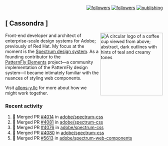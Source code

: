 <p align="right"><a rel="me" href="https://front-end.social/@castastrophe">
    <img alt="followers" title="Follow me on Mastodon" src="https://img.shields.io/mastodon/follow/109297102751309835?domain=https%3A%2F%2Ffront-end.social&label=Follow&logo=mastodon&logoColor=white&style=for-the-badge&labelColor=008080&color=006969"/></a>
  <a href="https://codepen.io/castastrophe/">
    <img alt="followers" title="Follow me on CodePen" src="https://img.shields.io/badge/23-1?color=640464&labelColor=7c007c&style=for-the-badge&logo=codepen&label=Follow"/></a>
<a href="https://castastrophe.medium.com/">
    <img alt="publishing" title="View articles on Medium" src="https://img.shields.io/badge/107-1?color=666&labelColor=444&label=subscribe&logo=medium&logoColor=white&style=for-the-badge"/></a>
</p>

## [&nbsp;Cassondra&nbsp;]

<img align="right" src="https://github-production-user-asset-6210df.s3.amazonaws.com/1840295/253016758-ba468774-1cd3-42c2-8f43-947b5eeb5edf.png" height="200" alt="A circular logo of a coffee cup viewed from above; abstract, dark outlines with hints of teal and creamy tones">

Front-end developer and architect of enterprise-scale design systems for Adobe; previously of Red Hat. My focus at the moment is the [Spectrum design system](https://github.com/adobe/spectrum-css). As a founding contributor to the [PatternFly&nbsp;Elements](https://github.com/patternfly/patternfly-elements) project&mdash;a community implementation of the PatternFly design system&mdash;I became intimately familiar with the nuances of styling web components.

Visit [allons-y.llc](http://allons-y.llc/) for more about how we might work together.

### Recent activity

<!--START_SECTION:activity-->
1. 🎉 Merged PR [#4014](https://github.com/adobe/spectrum-css/pull/4014) in [adobe/spectrum-css](https://github.com/adobe/spectrum-css)
2. 🎉 Merged PR [#4081](https://github.com/adobe/spectrum-css/pull/4081) in [adobe/spectrum-css](https://github.com/adobe/spectrum-css)
3. 🎉 Merged PR [#4076](https://github.com/adobe/spectrum-css/pull/4076) in [adobe/spectrum-css](https://github.com/adobe/spectrum-css)
4. 🎉 Merged PR [#4080](https://github.com/adobe/spectrum-css/pull/4080) in [adobe/spectrum-css](https://github.com/adobe/spectrum-css)
5. 🎉 Merged PR [#5613](https://github.com/adobe/spectrum-web-components/pull/5613) in [adobe/spectrum-web-components](https://github.com/adobe/spectrum-web-components)
<!--END_SECTION:activity-->
